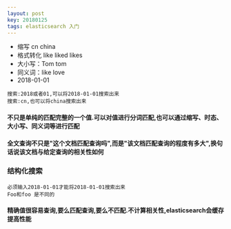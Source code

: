 ```yaml
---
layout: post
key: 20180125
tags: elasticsearch 入门
---
```


* 缩写 cn  china
* 格式转化 like  liked  likes
* 大小写：Tom  tom
* 同义词：like  love
* 2018-01-01

```
搜索:2018或者01,可以将2018-01-01搜索出来
搜索:cn,也可以将china搜索出来
```
#### 不只是单纯的匹配完整的一个值.可以对值进行分词匹配,也可以通过缩写、时态、大小写、同义词等进行匹配
#### 全文查询不只是"这个文档匹配查询吗",而是"该文档匹配查询的程度有多大",换句话说该文档与给定查询的相关性如何


### 结构化搜索
```
必须输入2018-01-01才能将2018-01-01搜索出来
Foo和foo 是不同的
```
#### 精确值很容易查询,要么匹配查询,要么不匹配.不计算相关性,elasticsearch会缓存提高性能